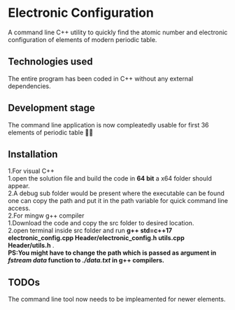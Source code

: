﻿# Electronic Configuration

A command line C++ utility to quickly find the atomic number and electronic configuration of elements of modern periodic table.

## Technologies used

The entire program has been coded in C++ without any external dependencies.

## Development stage

The command line application is now compleatedly usable for first 36 elements of periodic table 🎉✨

## Installation 

1.For visual C++   
	1.open the solution file and build the code in **64 bit** a x64 folder should appear.  
	2.A debug sub folder would be present where the executable can be found one can copy the path and put it in the path variable for quick command line access.  
2.For mingw g++ compiler  
	1.Download the code and copy the src folder to desired location.  
	2.open terminal inside src folder and run **g++ std=c++17 electronic_config.cpp Header/electronic_config.h utils.cpp Header/utils.h** .  
	**PS:You might have to change the path which is passed as argument in *fstream data* function to *./data.txt* in g++ compilers.**  

## TODOs

The command line tool now needs to be impleamented for newer elements.
